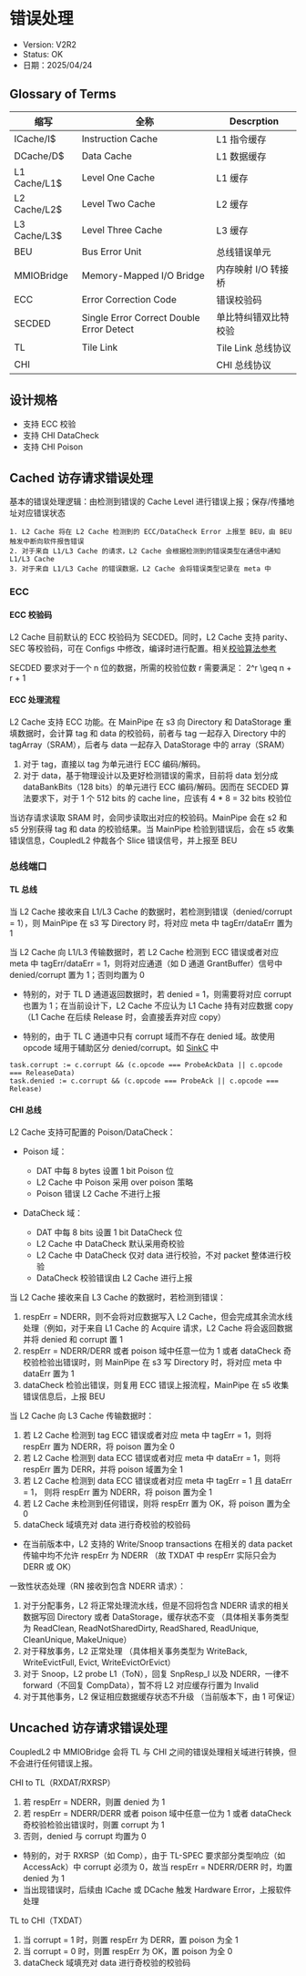 # 错误处理

- Version: V2R2
- Status: OK
- 日期：2025/04/24

## Glossary of Terms

| 缩写           | 全称                                       | Descrption     |
| ------------ | ---------------------------------------- | -------------- |
| ICache/I$    | Instruction Cache                        | L1 指令缓存        |
| DCache/D$    | Data Cache                               | L1 数据缓存        |
| L1 Cache/L1$ | Level One Cache                          | L1 缓存          |
| L2 Cache/L2$ | Level Two Cache                          | L2 缓存          |
| L3 Cache/L3$ | Level Three Cache                        | L3 缓存          |
| BEU          | Bus Error Unit                           | 总线错误单元         |
| MMIOBridge   | Memory-Mapped I/O Bridge                 | 内存映射 I/O 转接桥   |
| ECC          | Error Correction Code                    | 错误校验码          |
| SECDED       | Single Error Correct Double Error Detect | 单比特纠错双比特校验     |
| TL           | Tile Link                                | Tile Link 总线协议 |
| CHI          |                                          | CHI 总线协议       |

## 设计规格

- 支持 ECC 校验
- 支持 CHI DataCheck
- 支持 CHI Poison

## Cached 访存请求错误处理

基本的错误处理逻辑：由检测到错误的 Cache Level 进行错误上报；保存/传播地址对应错误状态

    1. L2 Cache 将在 L2 Cache 检测到的 ECC/DataCheck Error 上报至 BEU，由 BEU 触发中断向软件报告错误
    2. 对于来自 L1/L3 Cache 的请求，L2 Cache 会根据检测到的错误类型在通信中通知 L1/L3 Cache
    3. 对于来自 L1/L3 Cache 的错误数据，L2 Cache 会将错误类型记录在 meta 中


### ECC

#### ECC 校验码

L2 Cache 目前默认的 ECC 校验码为 SECDED。同时，L2 Cache 支持 parity、SEC 等校验码，可在 Configs
中修改，编译时进行配置。相关[校验算法参考](https://github.com/OpenXiangShan/Utility/blob/master/src/main/scala/utility/ECC.scala)

SECDED 要求对于一个 n 位的数据，所需的校验位数 r 需要满足： 2^r \geq n + r + 1

#### ECC 处理流程

L2 Cache 支持 ECC 功能。在 MainPipe 在 s3 向 Directory 和 DataStorage 重填数据时，会计算 tag 和
data 的校验码，前者与 tag 一起存入 Directory 中的 tagArray（SRAM），后者与 data 一起存入 DataStorage 中的
array（SRAM）

1. 对于 tag，直接以 tag 为单元进行 ECC 编码/解码。
2. 对于 data，基于物理设计以及更好检测错误的需求，目前将 data 划分成 dataBankBits（128 bits）的单元进行 ECC
   编码/解码。因而在 SECDED 算法要求下，对于 1 个 512 bits 的 cache line，应该有 4 * 8 = 32 bits 校验位

当访存请求读取 SRAM 时，会同步读取出对应的校验码。MainPipe 会在 s2 和 s5 分别获得 tag 和 data 的校验结果。当 MainPipe
检验到错误后，会在 s5 收集错误信息，CoupledL2 仲裁各个 Slice 错误信号，并上报至 BEU

### 总线端口

#### TL 总线

当 L2 Cache 接收来自 L1/L3 Cache 的数据时，若检测到错误（denied/corrupt = 1），则 MainPipe 在 s3 写
Directory 时，将对应 meta 中 tagErr/dataErr 置为 1

当 L2 Cache 向 L1/L3 传输数据时，若 L2 Cache 检测到 ECC 错误或者对应 meta 中 tagErr/dataErr =
1，则将对应通道（如 D 通道 GrantBuffer）信号中 denied/corrupt 置为 1；否则均置为 0

- 特别的，对于 TL D 通道返回数据时，若 denied = 1，则需要将对应 corrupt 也置为 1；在当前设计下，L2 Cache 不应认为 L1
  Cache 持有对应数据 copy（L1 Cache 在后续 Release 时，会直接丢弃对应 copy）

- 特别的，由于 TL C 通道中只有 corrupt 域而不存在 denied 域。故使用 opcode 域用于辅助区分 denied/corrupt。如
  [SinkC](https://github.com/OpenXiangShan/CoupledL2/blob/master/src/main/scala/coupledL2/SinkC.scala)
  中
```
task.corrupt := c.corrupt && (c.opcode === ProbeAckData || c.opcode === ReleaseData)
task.denied := c.corrupt && (c.opcode === ProbeAck || c.opcode === Release)
```

#### CHI 总线

L2 Cache 支持可配置的 Poison/DataCheck：
- Poison 域：
    - DAT 中每 8 bytes 设置 1 bit Poison 位
    - L2 Cache 中 Poison 采用 over poison 策略
    - Poison 错误 L2 Cache 不进行上报

- DataCheck 域：
    - DAT 中每 8 bits 设置 1 bit DataCheck 位
    - L2 Cache 中 DataCheck 默认采用奇校验
    - L2 Cache 中 DataCheck 仅对 data 进行校验，不对 packet 整体进行校验
    - DataCheck 校验错误由 L2 Cache 进行上报

当 L2 Cache 接收来自 L3 Cache 的数据时，若检测到错误：

1. respErr = NDERR，则不会将对应数据写入 L2 Cache，但会完成其余流水线处理（例如，对于来自 L1 Cache 的 Acquire
   请求，L2 Cache 将会返回数据并将 denied 和 corrupt 置 1
2. respErr = NDERR/DERR 或者 poison 域中任意一位为 1 或者 dataCheck 奇校验检验出错误时，则 MainPipe 在
   s3 写 Directory 时，将对应 meta 中 dataErr 置为 1
3. dataCheck 检验出错误，则复用 ECC 错误上报流程，MainPipe 在 s5 收集错误信息后，上报 BEU

当 L2 Cache 向 L3 Cache 传输数据时：

1. 若 L2 Cache 检测到 tag ECC 错误或者对应 meta 中 tagErr = 1，则将 respErr 置为 NDERR，将 poison
   置为全 0
2. 若 L2 Cache 检测到 data ECC 错误或者对应 meta 中 dataErr = 1，则将 respErr 置为 DERR，并将
   poison 域置为全 1
3. 若 L2 Cache 检测到 data ECC 错误或者对应 meta 中 tagErr = 1 且 dataErr = 1， 则将 respErr 置为
   NDERR，将 poison 置为全 1
4. 若 L2 Cache 未检测到任何错误，则将 respErr 置为 OK，将 poison 置为全 0
5. dataCheck 域填充对 data 进行奇校验的校验码

* 在当前版本中，L2 支持的 Write/Snoop transactions 在相关的 data packet 传输中均不允许 respErr 为
  NDERR （故 TXDAT 中 respErr 实际只会为 DERR 或 OK）

一致性状态处理（RN 接收到包含 NDERR 请求）：

1. 对于分配事务，L2 将正常处理流水线，但是不回将包含 NDERR 请求的相关数据写回 Directory 或者 DataStorage，缓存状态不变
   （具体相关事务类型为 ReadClean, ReadNotSharedDirty, ReadShared, ReadUnique,
   CleanUnique, MakeUnique）
2. 对于释放事务，L2 正常处理 （具体相关事务类型为 WriteBack, WriteEvictFull, Evict,
   WriteEvictOrEvict）
3. 对于 Snoop，L2 probe L1（ToN），回复 SnpResp_I 以及 NDERR，一律不 forward（不回复 CompData），暂不将
   L2 对应缓存行置为 Invalid
4. 对于其他事务，L2 保证相应数据缓存状态不升级 （当前版本下，由 1 可保证）

## Uncached 访存请求错误处理

CoupledL2 中 MMIOBridge 会将 TL 与 CHI 之间的错误处理相关域进行转换，但不会进行任何错误上报。

CHI to TL（RXDAT/RXRSP）

1. 若 respErr = NDERR，则置 denied 为 1
2. 若 respErr = NDERR/DERR 或者 poison 域中任意一位为 1 或者 dataCheck 奇校验检验出错误时，则置 corrupt
   为 1
3. 否则，denied 与 corrupt 均置为 0

- 特别的，对于 RXRSP（如 Comp），由于 TL-SPEC 要求部分类型响应（如 AccessAck）中 corrupt 必须为 0，故当
  respErr = NDERR/DERR 时，均置 denied 为 1
- 当出现错误时，后续由 ICache 或 DCache 触发 Hardware Error，上报软件处理

TL to CHI（TXDAT）

1. 当 corrupt = 1 时，则置 respErr 为 DERR，置 poison 为全 1
2. 当 corrupt = 0 时，则置 respErr 为 OK，置 poison 为全 0
3. dataCheck 域填充对 data 进行奇校验的校验码
